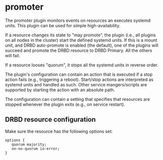 # promoter

The promoter plugin monitors events on resources an executes systemd units. This plugin can be used for simple
high-availability.

If a resource changes its state to "may promote", the plugin (i.e., all plugins on all nodes in the cluster)
start the defined systemd units. If this is a mount unit, and DRBD auto-promote is enabled (the default), one
of the plugins will succeed and promote the DRBD resource to DRBD Primary. All the others will fail.

If a resource looses "quorum", it stops all the systemd units in reverse order.

The plugin's configuration can contain an action that is executed if a stop action fails (e.g., triggering a
reboot). Start/stop actions are interpreted as systemd units and handled as such. Other service
mangers/scripts are supported by starting the action with an absolute path.

The configuration can contain a setting that specifies that resources are stopped whenever the plugin exits
(e.g., on service restart).

## DRBD resource configuration

Make sure the resource has the following options set:

```
options {
   quorum majority;
   on-no-quorum io-error;
}
```
